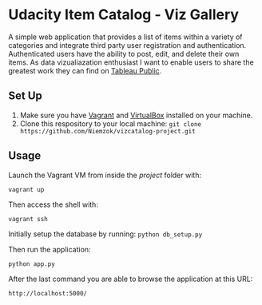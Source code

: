 # Udacity Item Catalog - Viz Gallery

A simple web application that provides a list of items within a variety of categories and integrate third party user registration and authentication. Authenticated users have the ability to post, edit, and delete their own items.
As data vizualiazation enthusiast I want to enable users to share the greatest work they can find on [Tableau Public](https://public.tableau.com/en-us/s/gallery).

## Set Up

1. Make sure you have [Vagrant](https://www.vagrantup.com/) and [VirtualBox](https://www.virtualbox.org/) installed on your machine.
2. Clone this respository to your local machine:
`git clone https://github.com/Niemzok/vizcatalog-project.git`

## Usage

Launch the Vagrant VM from inside the *project* folder with:

`vagrant up`

Then access the shell with:

`vagrant ssh`

Initially setup the database by running:
`python db_setup.py`

Then run the application:

`python app.py`

After the last command you are able to browse the application at this URL:

`http://localhost:5000/`
